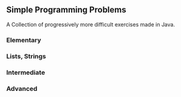 ## Simple Programming Problems

A Collection of progressively more difficult exercises made in Java.

### Elementary

### Lists, Strings

### Intermediate

### Advanced
